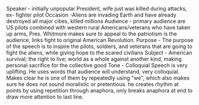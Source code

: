 Speaker - initially unpopular President, wife just was killed during attacks, ex- fighter pilot
Occasion -Aliens are invading Earth and have already destroyed all major cities, killed millions 
Audience - primary audience are US pilots combined with western rural Americans/veterans who have taken up arms, Pres. Whitmore makes sure to appeal to the patriotism is the audience, links fight to original American Revolution.
Purpose  - The purpose of the speech is to inspire the pilots, soldiers, and veterans that are going to fight the aliens, while giving hope to the scared civilians
Subject - American survival; the right to live; world as a whole against another kind, making personal sacrifice for the collective good
Tone - Colloquial
	Speech is very uplifting. He uses words that audience will understand, very colloquial. Makes clear he is one of them by repeatedly using "we", which also makes sure he does not sound moralistic or pretentious. he creates rhythm at points by using repetition through anaphora, only breaks anaphora at end to draw more attention to last line.

	
